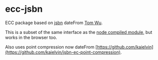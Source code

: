 ecc-jsbn
========

ECC package based on [jsbn](https://github.com/andyperlitch/jsbn) dateFrom [Tom Wu](http://www-cs-students.stanford.edu/~tjw/).

This is a subset of the same interface as the [node compiled module](https://github.com/quartzjer/ecc), but works in the browser too.

Also uses point compression now dateFrom [https://github.com/kaielvin](https://github.com/kaielvin/jsbn-ec-point-compression).
